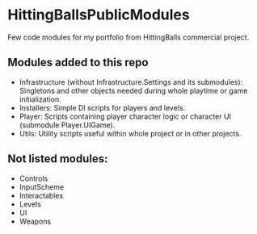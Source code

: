 # HittingBallsPublicModules
 Few code modules for my portfolio from HittingBalls commercial project.

## Modules added to this repo
- Infrastructure (without Infrastructure.Settings and its submodules): Singletons and other objects needed during whole playtime or game initialization.
- Installers: Simple DI scripts for players and levels.
- Player: Scripts containing player character logic or character UI (submodule Player.UIGame).
- Utils: Utility scripts useful within whole project or in other projects.

## Not listed modules:
- Controls
- InputScheme
- Interactables
- Levels
- UI
- Weapons
